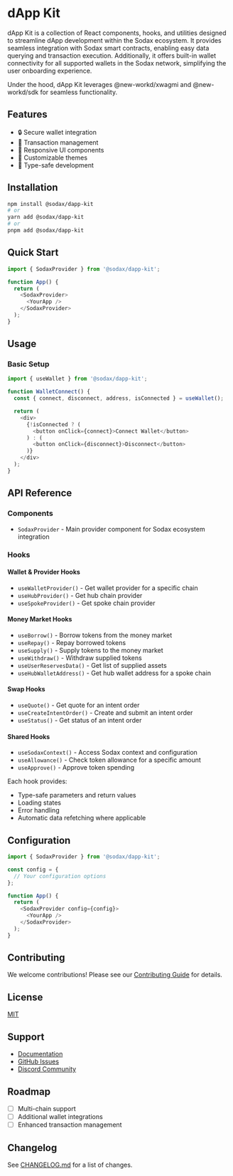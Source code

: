 # dApp Kit

dApp Kit is a collection of React components, hooks, and utilities designed to streamline dApp development within the Sodax ecosystem. It provides seamless integration with Sodax smart contracts, enabling easy data querying and transaction execution. Additionally, it offers built-in wallet connectivity for all supported wallets in the Sodax network, simplifying the user onboarding experience.

Under the hood, dApp Kit leverages @new-workd/xwagmi and @new-workd/sdk for seamless functionality.


## Features

- 🔒 Secure wallet integration
- 🔄 Transaction management
- 📱 Responsive UI components
- 🎨 Customizable themes
- 🚀 Type-safe development

## Installation

```bash
npm install @sodax/dapp-kit
# or
yarn add @sodax/dapp-kit
# or
pnpm add @sodax/dapp-kit
```

## Quick Start

```typescript
import { SodaxProvider } from '@sodax/dapp-kit';

function App() {
  return (
    <SodaxProvider>
      <YourApp />
    </SodaxProvider>
  );
}
```

## Usage

### Basic Setup

```typescript
import { useWallet } from '@sodax/dapp-kit';

function WalletConnect() {
  const { connect, disconnect, address, isConnected } = useWallet();

  return (
    <div>
      {!isConnected ? (
        <button onClick={connect}>Connect Wallet</button>
      ) : (
        <button onClick={disconnect}>Disconnect</button>
      )}
    </div>
  );
}
```

## API Reference

### Components

- `SodaxProvider` - Main provider component for Sodax ecosystem integration

### Hooks

#### Wallet & Provider Hooks
- `useWalletProvider()` - Get wallet provider for a specific chain
- `useHubProvider()` - Get hub chain provider
- `useSpokeProvider()` - Get spoke chain provider

#### Money Market Hooks
- `useBorrow()` - Borrow tokens from the money market
- `useRepay()` - Repay borrowed tokens
- `useSupply()` - Supply tokens to the money market
- `useWithdraw()` - Withdraw supplied tokens
- `useUserReservesData()` - Get list of supplied assets
- `useHubWalletAddress()` - Get hub wallet address for a spoke chain

#### Swap Hooks
- `useQuote()` - Get quote for an intent order
- `useCreateIntentOrder()` - Create and submit an intent order
- `useStatus()` - Get status of an intent order

#### Shared Hooks
- `useSodaxContext()` - Access Sodax context and configuration
- `useAllowance()` - Check token allowance for a specific amount
- `useApprove()` - Approve token spending

Each hook provides:
- Type-safe parameters and return values
- Loading states
- Error handling
- Automatic data refetching where applicable

## Configuration

```typescript
import { SodaxProvider } from '@sodax/dapp-kit';

const config = {
  // Your configuration options
};

function App() {
  return (
    <SodaxProvider config={config}>
      <YourApp />
    </SodaxProvider>
  );
}
```

## Contributing

We welcome contributions! Please see our [Contributing Guide](CONTRIBUTING.md) for details.

## License

[MIT](LICENSE)

## Support

- [Documentation](https://docs.sodax.com/dapp-kit)
- [GitHub Issues](https://github.com/sodax/dapp-kit/issues)
- [Discord Community](https://discord.gg/sodax)

## Roadmap

- [ ] Multi-chain support
- [ ] Additional wallet integrations
- [ ] Enhanced transaction management

## Changelog

See [CHANGELOG.md](CHANGELOG.md) for a list of changes.